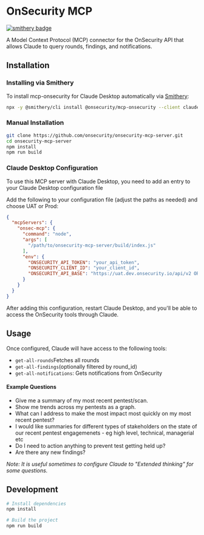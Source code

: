 # OnSecurity MCP

[![smithery badge](https://smithery.ai/badge/@onsecurity/mcp-onsecurity)](https://smithery.ai/server/@onsecurity/mcp-onsecurity)

A Model Context Protocol (MCP) connector for the OnSecurity API that allows Claude to query rounds, findings, and notifications.

## Installation

### Installing via Smithery

To install mcp-onsecurity for Claude Desktop automatically via [Smithery](https://smithery.ai/server/@onsecurity/mcp-onsecurity):

```bash
npx -y @smithery/cli install @onsecurity/mcp-onsecurity --client claude
```

### Manual Installation
```bash
git clone https://github.com/onsecurity/onsecurity-mcp-server.git
cd onsecurity-mcp-server
npm install
npm run build
```

### Claude Desktop Configuration

To use this MCP server with Claude Desktop, you need to add an entry to your Claude Desktop configuration file

Add the following to your configuration file (adjust the paths as needed) and choose UAT or Prod:

```json
{
  "mcpServers": {
    "onsec-mcp": {
      "command": "node",
      "args": [
        "/path/to/onsecurity-mcp-server/build/index.js"
      ],
      "env": {
        "ONSECURITY_API_TOKEN": "your_api_token",
        "ONSECURITY_CLIENT_ID": "your_client_id",
        "ONSECURITY_API_BASE": "https://uat.dev.onsecurity.io/api/v2 OR https://app.onsecurity.io/api/v2"
      }
    }
  }
}
```

After adding this configuration, restart Claude Desktop, and you'll be able to access the OnSecurity tools through Claude.

## Usage

Once configured, Claude will have access to the following tools:

- `get-all-rounds`Fetches all rounds
- `get-all-findings`(optionally filtered by round_id)
- `get-all-notifications`: Gets notifications from OnSecurity

#### Example Questions
- Give me a summary of my most recent pentest/scan.
- Show me trends across my pentests as a graph.
- What can I address to make the most impact most quickly on my most recent pentest?
- I would like summaries for different types of stakeholders on the state of our recent pentest engagemenets - eg high level, technical, managerial etc
- Do I need to action anything to prevent test getting held up?
- Are there any new findings?

*Note: It is useful sometimes to configure Claude to "Extended thinking" for some questions.*


## Development

```bash
# Install dependencies
npm install

# Build the project
npm run build
```
